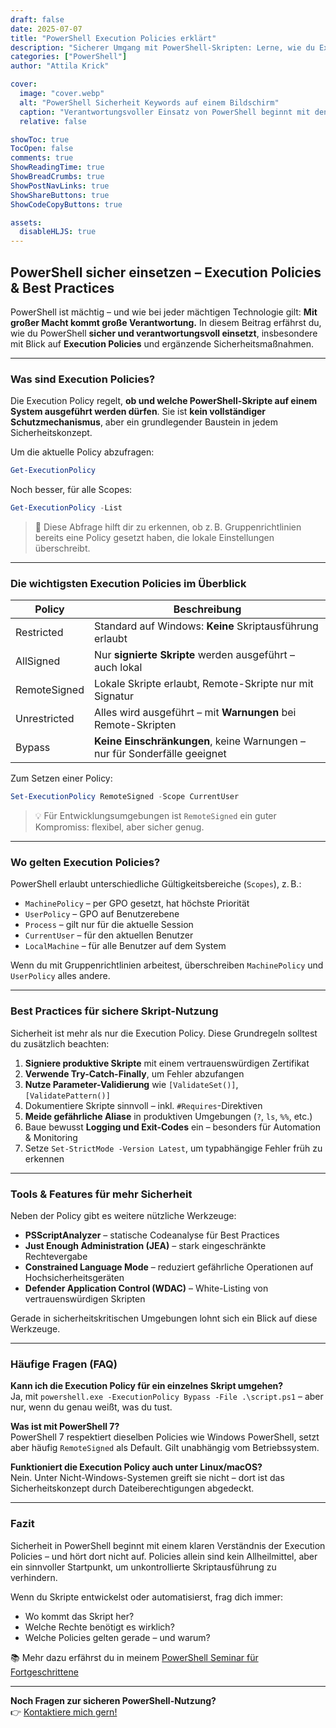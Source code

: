 ```yaml
---
draft: false
date: 2025-07-07
title: "PowerShell Execution Policies erklärt"
description: "Sicherer Umgang mit PowerShell-Skripten: Lerne, wie du Execution Policies nutzt, Risiken minimierst und Skripte verantwortungsvoll ausführst."
categories: ["PowerShell"]
author: "Attila Krick"

cover:
  image: "cover.webp"
  alt: "PowerShell Sicherheit Keywords auf einem Bildschirm"
  caption: "Verantwortungsvoller Einsatz von PowerShell beginnt mit den richtigen Policies"
  relative: false

showToc: true
TocOpen: false
comments: true
ShowReadingTime: true
ShowBreadCrumbs: true
ShowPostNavLinks: true
ShowShareButtons: true
ShowCodeCopyButtons: true

assets:
  disableHLJS: true
---
```


## PowerShell sicher einsetzen – Execution Policies & Best Practices

PowerShell ist mächtig – und wie bei jeder mächtigen Technologie gilt: **Mit großer Macht kommt große Verantwortung.** In diesem Beitrag erfährst du, wie du PowerShell **sicher und verantwortungsvoll einsetzt**, insbesondere mit Blick auf **Execution Policies** und ergänzende Sicherheitsmaßnahmen.

---

### Was sind Execution Policies?

Die Execution Policy regelt, **ob und welche PowerShell-Skripte auf einem System ausgeführt werden dürfen**. Sie ist **kein vollständiger Schutzmechanismus**, aber ein grundlegender Baustein in jedem Sicherheitskonzept.

Um die aktuelle Policy abzufragen:

```powershell
Get-ExecutionPolicy
```

Noch besser, für alle Scopes:

```powershell
Get-ExecutionPolicy -List
```

> 🧠 Diese Abfrage hilft dir zu erkennen, ob z. B. Gruppenrichtlinien bereits eine Policy gesetzt haben, die lokale Einstellungen überschreibt.

---

### Die wichtigsten Execution Policies im Überblick

| Policy         | Beschreibung                                                                 |
|----------------|------------------------------------------------------------------------------|
| Restricted     | Standard auf Windows: **Keine** Skriptausführung erlaubt                     |
| AllSigned      | Nur **signierte Skripte** werden ausgeführt – auch lokal                     |
| RemoteSigned   | Lokale Skripte erlaubt, Remote-Skripte nur mit Signatur                     |
| Unrestricted   | Alles wird ausgeführt – mit **Warnungen** bei Remote-Skripten               |
| Bypass         | **Keine Einschränkungen**, keine Warnungen – nur für Sonderfälle geeignet   |

Zum Setzen einer Policy:

```powershell
Set-ExecutionPolicy RemoteSigned -Scope CurrentUser
```

> 💡 Für Entwicklungsumgebungen ist `RemoteSigned` ein guter Kompromiss: flexibel, aber sicher genug.

---

### Wo gelten Execution Policies?

PowerShell erlaubt unterschiedliche Gültigkeitsbereiche (`Scopes`), z. B.:

- `MachinePolicy` – per GPO gesetzt, hat höchste Priorität
- `UserPolicy` – GPO auf Benutzerebene
- `Process` – gilt nur für die aktuelle Session
- `CurrentUser` – für den aktuellen Benutzer
- `LocalMachine` – für alle Benutzer auf dem System

Wenn du mit Gruppenrichtlinien arbeitest, überschreiben `MachinePolicy` und `UserPolicy` alles andere.

---

### Best Practices für sichere Skript-Nutzung

Sicherheit ist mehr als nur die Execution Policy. Diese Grundregeln solltest du zusätzlich beachten:

1. **Signiere produktive Skripte** mit einem vertrauenswürdigen Zertifikat
2. **Verwende Try-Catch-Finally**, um Fehler abzufangen
3. **Nutze Parameter-Validierung** wie `[ValidateSet()]`, `[ValidatePattern()]`
4. Dokumentiere Skripte sinnvoll – inkl. `#Requires`-Direktiven
5. **Meide gefährliche Aliase** in produktiven Umgebungen (`?`, `ls`, `%%`, etc.)
6. Baue bewusst **Logging und Exit-Codes** ein – besonders für Automation & Monitoring
7. Setze `Set-StrictMode -Version Latest`, um typabhängige Fehler früh zu erkennen

---

### Tools & Features für mehr Sicherheit

Neben der Policy gibt es weitere nützliche Werkzeuge:

- **PSScriptAnalyzer** – statische Codeanalyse für Best Practices
- **Just Enough Administration (JEA)** – stark eingeschränkte Rechtevergabe
- **Constrained Language Mode** – reduziert gefährliche Operationen auf Hochsicherheitsgeräten
- **Defender Application Control (WDAC)** – White-Listing von vertrauenswürdigen Skripten

Gerade in sicherheitskritischen Umgebungen lohnt sich ein Blick auf diese Werkzeuge.

---

### Häufige Fragen (FAQ)

**Kann ich die Execution Policy für ein einzelnes Skript umgehen?**  
Ja, mit `powershell.exe -ExecutionPolicy Bypass -File .\script.ps1` – aber nur, wenn du genau weißt, was du tust.

**Was ist mit PowerShell 7?**  
PowerShell 7 respektiert dieselben Policies wie Windows PowerShell, setzt aber häufig `RemoteSigned` als Default. Gilt unabhängig vom Betriebssystem.

**Funktioniert die Execution Policy auch unter Linux/macOS?**  
Nein. Unter Nicht-Windows-Systemen greift sie nicht – dort ist das Sicherheitskonzept durch Dateiberechtigungen abgedeckt.

---

### Fazit

Sicherheit in PowerShell beginnt mit einem klaren Verständnis der Execution Policies – und hört dort nicht auf. Policies allein sind kein Allheilmittel, aber ein sinnvoller Startpunkt, um unkontrollierte Skriptausführung zu verhindern.

Wenn du Skripte entwickelst oder automatisierst, frag dich immer:

- Wo kommt das Skript her?
- Welche Rechte benötigt es wirklich?
- Welche Policies gelten gerade – und warum?

📚 Mehr dazu erfährst du in meinem [PowerShell Seminar für Fortgeschrittene](https://attilakrick.com/powershell/powershell-seminare/)

---

**Noch Fragen zur sicheren PowerShell-Nutzung?**  
👉 [Kontaktiere mich gern!](https://attilakrick.com/Kontakt)
